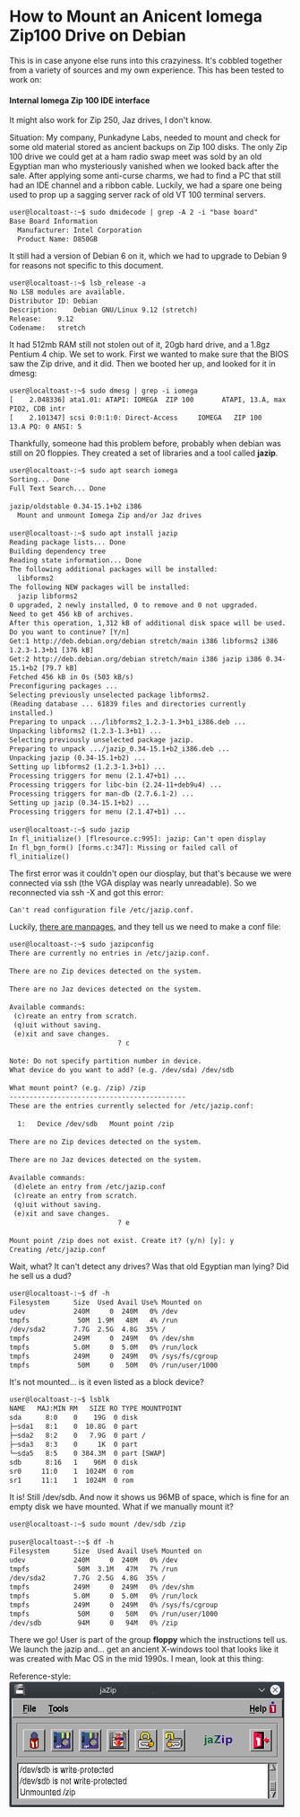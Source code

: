 # How to Mount an Anicent Iomega Zip100 Drive on Debian

This is in case anyone else runs into this crazyiness.  It's cobbled together from a variety of sources and my own experience.  This has been tested to work on:

#### Internal Iomega Zip 100 IDE interface

It might also work for Zip 250, Jaz drives, I don't know. 

Situation: My company, Punkadyne Labs, needed to mount and check for some old material stored as ancient backups on Zip 100 disks.  The only Zip 100 drive we could get at a ham radio swap meet was sold by an old Egyptian man who mysteriously vanished when we looked back after the sale. After applying some anti-curse charms, we had to find a PC that still had an IDE channel and a ribbon cable.  Luckily, we had a spare one being used to prop up a sagging server rack of old VT 100 terminal servers. 

    user@localtoast-:~$ sudo dmidecode | grep -A 2 -i "base board"
    Base Board Information
      Manufacturer: Intel Corporation              
      Product Name: D850GB  

It still had a version of Debian 6 on it, which we had to upgrade to Debian 9 for reasons not specific to this document. 

    user@localtoast-:~$ lsb_release -a
    No LSB modules are available.
    Distributor ID:	Debian
    Description:	Debian GNU/Linux 9.12 (stretch)
    Release:	9.12
    Codename:	stretch
    
It had 512mb RAM still not stolen out of it, 20gb hard drive, and a 1.8gz Pentium 4 chip.  We set to work.  First we wanted to make sure that the BIOS saw the Zip drive, and it did. Then we booted her up, and looked for it in dmesg:

    user@localtoast-:~$ sudo dmesg | grep -i iomega
    [    2.048336] ata1.01: ATAPI: IOMEGA  ZIP 100       ATAPI, 13.A, max PIO2, CDB intr
    [    2.101347] scsi 0:0:1:0: Direct-Access     IOMEGA   ZIP 100          13.A PQ: 0 ANSI: 5


Thankfully, someone had this problem before, probably when debian was still on 20 floppies. They created a set of libraries and a tool called **jazip**.

    user@localtoast-:~$ sudo apt search iomega
    Sorting... Done
    Full Text Search... Done
    
    jazip/oldstable 0.34-15.1+b2 i386
      Mount and unmount Iomega Zip and/or Jaz drives

    user@localtoast-:~$ sudo apt install jazip
    Reading package lists... Done
    Building dependency tree       
    Reading state information... Done
    The following additional packages will be installed:
      libforms2
    The following NEW packages will be installed:
      jazip libforms2
    0 upgraded, 2 newly installed, 0 to remove and 0 not upgraded.
    Need to get 456 kB of archives.
    After this operation, 1,312 kB of additional disk space will be used.
    Do you want to continue? [Y/n] 
    Get:1 http://deb.debian.org/debian stretch/main i386 libforms2 i386 1.2.3-1.3+b1 [376 kB]
    Get:2 http://deb.debian.org/debian stretch/main i386 jazip i386 0.34-15.1+b2 [79.7 kB]
    Fetched 456 kB in 0s (503 kB/s)
    Preconfiguring packages ...
    Selecting previously unselected package libforms2.
    (Reading database ... 61839 files and directories currently installed.)
    Preparing to unpack .../libforms2_1.2.3-1.3+b1_i386.deb ...
    Unpacking libforms2 (1.2.3-1.3+b1) ...
    Selecting previously unselected package jazip.
    Preparing to unpack .../jazip_0.34-15.1+b2_i386.deb ...
    Unpacking jazip (0.34-15.1+b2) ...
    Setting up libforms2 (1.2.3-1.3+b1) ...
    Processing triggers for menu (2.1.47+b1) ...
    Processing triggers for libc-bin (2.24-11+deb9u4) ...
    Processing triggers for man-db (2.7.6.1-2) ...
    Setting up jazip (0.34-15.1+b2) ...
    Processing triggers for menu (2.1.47+b1) ...
    
    user@localtoast-:~$ sudo jazip
    In fl_initialize() [flresource.c:995]: jazip: Can't open display 
    In fl_bgn_form() [forms.c:347]: Missing or failed call of fl_initialize()

The first error was it couldn't open our diosplay, but that's because we were connected via ssh (the VGA display was nearly unreadable).  So we reconnected via ssh -X and got this error:

    Can't read configuration file /etc/jazip.conf.

Luckily, [there are manpages](https://www.google.com "there are manpages"), and they tell us we need to make a conf file:

    user@localtoast-:~$ sudo jazipconfig
    There are currently no entries in /etc/jazip.conf.

    There are no Zip devices detected on the system.

    There are no Jaz devices detected on the system.

    Available commands:
     (c)reate an entry from scratch.
     (q)uit without saving.
     (e)xit and save changes.
                               ? c

    Note: Do not specify partition number in device.
    What device do you want to add? (e.g. /dev/sda) /dev/sdb

    What mount point? (e.g. /zip) /zip
    --------------------------------------------
    These are the entries currently selected for /etc/jazip.conf:

      1:   Device /dev/sdb   Mount point /zip

    There are no Zip devices detected on the system.

    There are no Jaz devices detected on the system.

    Available commands:
     (d)elete an entry from /etc/jazip.conf
     (c)reate an entry from scratch.
     (q)uit without saving.
     (e)xit and save changes.
                               ? e

    Mount point /zip does not exist. Create it? (y/n) [y]: y
    Creating /etc/jazip.conf

Wait, what? It can't detect any drives?  Was that old Egyptian man lying?  Did he sell us a dud?

    user@localtoast-:~$ df -h
    Filesystem      Size  Used Avail Use% Mounted on
    udev            240M     0  240M   0% /dev
    tmpfs            50M  1.9M   48M   4% /run
    /dev/sda2       7.7G  2.5G  4.8G  35% /
    tmpfs           249M     0  249M   0% /dev/shm
    tmpfs           5.0M     0  5.0M   0% /run/lock
    tmpfs           249M     0  249M   0% /sys/fs/cgroup
    tmpfs            50M     0   50M   0% /run/user/1000
    
It's not mounted... is it even listed as a block device?

    user@localtoast-:~$ lsblk
    NAME   MAJ:MIN RM   SIZE RO TYPE MOUNTPOINT
    sda      8:0    0    19G  0 disk 
    ├─sda1   8:1    0  10.8G  0 part 
    ├─sda2   8:2    0   7.9G  0 part /
    ├─sda3   8:3    0     1K  0 part 
    └─sda5   8:5    0 384.3M  0 part [SWAP]
    sdb      8:16   1    96M  0 disk 
    sr0     11:0    1  1024M  0 rom  
    sr1     11:1    1  1024M  0 rom  
    
It is!  Still /dev/sdb.  And now it shows us 96MB of space, which is fine for an empty disk we have mounted. What if we manually mount it?

    user@localtoast-:~$ sudo mount /dev/sdb /zip
    
    puser@localtoast-:~$ df -h
    Filesystem      Size  Used Avail Use% Mounted on
    udev            240M     0  240M   0% /dev
    tmpfs            50M  3.1M   47M   7% /run
    /dev/sda2       7.7G  2.5G  4.8G  35% /
    tmpfs           249M     0  249M   0% /dev/shm
    tmpfs           5.0M     0  5.0M   0% /run/lock
    tmpfs           249M     0  249M   0% /sys/fs/cgroup
    tmpfs            50M     0   50M   0% /run/user/1000
    /dev/sdb         94M     0   94M   0% /zip

There we go!  User is part of the group **floppy** which the instructions tell us. We launch the jazip and... get an ancient X-windows tool that looks like it was created with Mac OS in the mid 1990s.  I mean, look at this thing:

Reference-style: 
![This is the kind of thing you'd expect a weird old man to sell you][logo]

[logo]: https://raw.githubusercontent.com/GrigLars/IomegaJazZipDrive/d419ff21ac183f9f17fc2c598c52f12d6710dad4/jazip_screenshot.png "This is the kind of thing you'd expect a weird old man to sell you"


